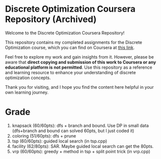 # Discrete Optimization Coursera Repository (Archived)

Welcome to the Discrete Optimization Coursera Repository!

This repository contains my completed assignments for the Discrete Optimization course, which you can find on Coursera at [this link](https://www.coursera.org/learn/discrete-optimization).

Feel free to explore my work and gain insights from it. However, please be aware that **direct copying and submission of this work to Coursera or any educational platform is not permitted**. Use this repository as a reference and learning resource to enhance your understanding of discrete optimization concepts.

Thank you for visiting, and I hope you find the content here helpful in your own learning journey.

# Grade
1. knapsack (60/60pts): dfs + branch and bound. Use DP in small data (dfs+branch and bound can solved 60pts, but I just coded it)
2. coloring (51/60pts): dfs + prune
3. tsp (60/60pts): guided local search (in tsp.cpp)
4. facility (62/80pts): SAR. Maybe guided local search can get the 80pts.
5. vrp (60/60pts): greedy + method in tsp + split point trick (in vrp.cpp)
